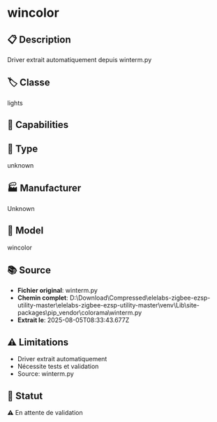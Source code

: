 # wincolor

## 📋 Description
Driver extrait automatiquement depuis winterm.py

## 🏷️ Classe
lights

## 🔧 Capabilities


## 📡 Type
unknown

## 🏭 Manufacturer
Unknown

## 📱 Model
wincolor

## 📚 Source
- **Fichier original**: winterm.py
- **Chemin complet**: D:\Download\Compressed\elelabs-zigbee-ezsp-utility-master\elelabs-zigbee-ezsp-utility-master\venv\Lib\site-packages\pip\_vendor\colorama\winterm.py
- **Extrait le**: 2025-08-05T08:33:43.677Z

## ⚠️ Limitations
- Driver extrait automatiquement
- Nécessite tests et validation
- Source: winterm.py

## 🚀 Statut
⚠️ En attente de validation
